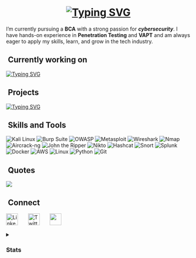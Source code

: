  <!-- L1 Greetings -->
<h1 align="center">
<a href="https://git.io/typing-svg"><img src="https://readme-typing-svg.herokuapp.com?font=Fira+Code&size=28&duration=1000&pause=400&color=20C20E&center=true&vCenter=true&width=435&lines=H3llo...;I'm+Siddu%F0%9F%91%A6;CyberSecurity+professional;Penetration+Tester" alt="Typing SVG" /></a>
</h1>



<!-- about me -->
<p>
I’m currently pursuing a <b>BCA</b> with a strong passion for <i><b>cybersecurity</b></i>. I have hands-on experience in <b>Penetration Testing</b> and <b>VAPT</b> and am always eager to apply my skills, learn, and grow in the tech industry.
</p>

<!-- What I'm working on now -->
## &nbsp;Currently working on
<a href="https://git.io/typing-svg"><img src="https://readme-typing-svg.herokuapp.com?font=Fira+Code&duration=460&pause=250&color=F7F7F7&width=435&lines=Loading..." alt="Typing SVG" /></a>

<!-- Projects -->
## &nbsp;Projects
<a href="https://git.io/typing-svg"><img src="https://readme-typing-svg.herokuapp.com?font=Fira+Code&duration=460&pause=250&color=F7F7F7&width=435&lines=Loading..." alt="Typing SVG" /></a>

<!-- My Skills and tools -->
## &nbsp;Skills and Tools

![Kali Linux](https://img.shields.io/badge/Kali_Linux-557C94?style=flat&logo=kali-linux&logoColor=white)
![Burp Suite](https://img.shields.io/badge/Burp_Suite-FE7F00?style=flat&logo=burp-suite&logoColor=white)
![OWASP](https://img.shields.io/badge/OWASP-8C1C22?style=flat&logo=owasp&logoColor=white)
![Metasploit](https://img.shields.io/badge/Metasploit-7F28B4?style=flat&logo=metasploit&logoColor=white)
![Wireshark](https://img.shields.io/badge/Wireshark-1672B6?style=flat&logo=wireshark&logoColor=white)
![Nmap](https://img.shields.io/badge/Nmap-00A300?style=flat&logo=nmap&logoColor=white)
![Aircrack-ng](https://img.shields.io/badge/Aircrack--ng-FF6347?style=flat&logo=aircrack-ng&logoColor=white)
![John the Ripper](https://img.shields.io/badge/John_the_Ripper-0A4D94?style=flat&logo=john-the-ripper&logoColor=white)
![Nikto](https://img.shields.io/badge/Nikto-00A9E0?style=flat&logo=nikto&logoColor=white)
![Hashcat](https://img.shields.io/badge/Hashcat-0099FF?style=flat&logo=hashcat&logoColor=white)
![Snort](https://img.shields.io/badge/Snort-7F2A6A?style=flat&logo=snort&logoColor=white)
![Splunk](https://img.shields.io/badge/Splunk-0077B5?style=flat&logo=splunk&logoColor=white)
![Docker](https://img.shields.io/badge/Docker-2496ED?style=flat&logo=docker&logoColor=white)
![AWS](https://img.shields.io/badge/AWS-232F3E?style=flat&logo=amazon-aws&logoColor=white)
![Linux](https://img.shields.io/badge/Linux-FCC624?style=flat&logo=linux&logoColor=black)
![Python](https://img.shields.io/badge/Python-3670A0?style=flat&logo=python&logoColor=white)
![Git](https://img.shields.io/badge/Git-F05033?style=flat&logo=git&logoColor=white)


<!-- Dev Quote -->
## &nbsp;Quotes
![](https://quotes-github-readme.vercel.app/api?type=horizontal&theme=neon)

<!-- Connect social -->
## &nbsp;Connect

<p >
  <a href="https://www.linkedin.com/in/siddu/"><img width="32px" alt="LinkedIn" title="LinkedIn" src="https://img.icons8.com/?size=100&id=xuvGCOXi8Wyg&format=png&color=000000"/></a>
  &#8287;&#8287;&#8287;&#8287;&#8287;
  <a href="https://twitter.com/"><img width="32px" alt="Twitter" title="Twitter" src="https://img.icons8.com/?size=100&id=jlpBF1fJe9fs&format=png&color=FFFFFF"/></a>
  &#8287;&#8287;&#8287;&#8287;&#8287;
  <a href="https://discordapp.com/users/Project-R" alt="Discord" title="Dev Pro Tips Discord Server"><img width="32px" src="https://img.icons8.com/?size=100&id=LOWwEDik1xs8&format=png&color=000000"/></a>
  &#8287;&#8287;&#8287;&#8287;&#8287;
</p>

<!-- Extra Connect -->
<!-- GitHub Stats -->
<details> 
  <summary><h3>Stats </h3></summary>
  
![](https://github-readme-stats.vercel.app/api?username=SIDDU-IRONMAN&theme=neon&hide_border=false&include_all_commits=false&count_private=false)<br/>
![](https://github-readme-streak-stats.herokuapp.com/?SIDDU-IRONMAN2&theme=radical&hide_border=false)<br/>
</details>

